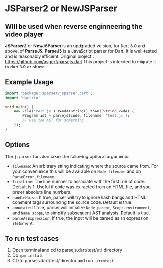 # JSParser2 or NewJSParser

## WIll be used when reverse enginneering the video player

**JSParser2** or **NewJSParser** is an updgraded version, for Dart 3.0 and above, of **ParseJS**. **ParseJS** is a JavaScript parser for Dart. It is well-tested and is reasonably efficient.
Original project : https://github.com/asgerf/parsejs.dart
This project is intended to migrate it to dart 3.0 or above

## Example Usage
```dart
import 'package:jsparser/jsparser.dart';
import 'dart:io';

void main() {
    new File('test.js').readAsString().then((String code) {
        Program ast = parsejs(code, filename: 'test.js');
        // Use the AST for something
    });
}
```

## Options

The `jsparser` function takes the following optional arguments:

- `filename`: An arbitrary string indicating where the source came from. For your convenience this will be available on `Node.filename` and on `ParseError.filename`.
- `firstLine`: The line number to associate with the first line of code. Default is 1. Useful if code was extracted from an HTML file, and you prefer absolute line numbers.
- `handleNoise`: If true, parser will try to ignore hash bangs and HTML comment tags surrounding the source code. Default is true.
- `annotate`: If true, parser will initialize `Node.parent`, `Scope.environment`, and `Name.scope`, to simplify subsequent AST analysis. Default is true.
- `parseAsExpression`: If true, the input will be parsed as an expression statement.


## To run test cases 
1. Open terminal and cd to parsejs.dart/test/util directory
2. Do `npm install` 
3. CD to parsejs.dart/test/ director and run `./runtest`